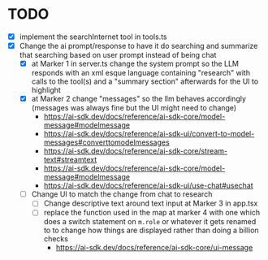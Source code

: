 # TODO

- [x] implement the searchInternet tool in tools.ts
- [x] Change the ai prompt/response to have it do searching and summarize that searching based on user prompt instead of being chat
    - [x] at Marker 1 in server.ts change the system prompt so the LLM responds with an xml esque language containing "research" with calls to the tool(s) and a "summary section" afterwards for the UI to highlight
    - [x] at Marker 2 change "messages" so the llm behaves accordingly (messages was always fine but the UI might need to change)
        - https://ai-sdk.dev/docs/reference/ai-sdk-core/model-message#modelmessage
        - https://ai-sdk.dev/docs/reference/ai-sdk-ui/convert-to-model-messages#converttomodelmessages
        - https://ai-sdk.dev/docs/reference/ai-sdk-core/stream-text#streamtext
        - https://ai-sdk.dev/docs/reference/ai-sdk-core/model-message#modelmessage
        - https://ai-sdk.dev/docs/reference/ai-sdk-ui/use-chat#usechat
    - [ ] Change UI to match the change from chat to research
        - [ ] Change descriptive text around text input at Marker 3 in app.tsx
        - [ ] replace the function used in the map at marker 4 with one which does a switch statement on `m.role` or whatever it gets renamed to to change how things are displayed rather than doing a billion checks
            - https://ai-sdk.dev/docs/reference/ai-sdk-core/ui-message
